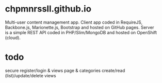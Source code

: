 chpmnrssll.github.io
=====================

Multi-user content management app.
Client app coded in RequireJS, Backbone.js, Marionette.js, Bootstrap and hosted on GitHub pages.
Server is a simple REST API coded in PHP/Slim/MongoDB and hosted on OpenShift (cloud).


todo
=====================

secure register/login & views
page & categories create/read (list)/update/delete views

